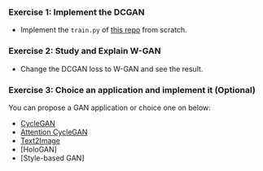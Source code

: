### Exercise 1: Implement the DCGAN

- Implement the `train.py` of [this repo](https://github.com/tensorlayer/dcgan) from scratch.

### Exercise 2: Study and Explain W-GAN

- Change the DCGAN loss to W-GAN and see the result.

### Exercise 3: Choice an application and implement it (Optional)
You can propose a GAN application or choice one on below:

- [CycleGAN](https://github.com/luoxier/CycleGAN_Tensorlayer)
- [Attention CycleGAN](https://arxiv.org/pdf/1806.02311.pdf)
- [Text2Image](https://github.com/zsdonghao/text-to-image)
- [HoloGAN]
- [Style-based GAN]

